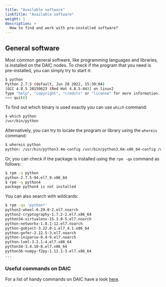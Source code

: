 ```yaml
---
title: "Available software"
linkTitle: "Available software"
weight: 1
description: >
  How to find and work with pre-installed software?
---
```


## General software
Most common general software, like programming languages and libraries, is installed on the DAIC nodes. 
To check if the program that you need is pre-installed, you can simply try to start it:

```bash
$ python
Python 2.7.5 (default, Jun 28 2022, 15:30:04) 
[GCC 4.8.5 20150623 (Red Hat 4.8.5-44)] on linux2
Type "help", "copyright", "credits" or "license" for more information.
>>> quit()
```

To find out which binary is used exactly you can use `which` command:
```bash
$ which python
/usr/bin/python
```

Alternatively, you can try to locate the program or library using the `whereis` command:

 ```bash
$ whereis python
python: /usr/bin/python3.4m-config /usr/bin/python3.6m-x86_64-config /usr/bin/python2.7 /usr/bin/python3.6-config /usr/bin/python3.4m-x86_64-config /usr/bin/python3.6m-config /usr/bin/python3.4 /usr/bin/python3.4m /usr/bin/python2.7-config /usr/bin/python3.6 /usr/bin/python3.4-config /usr/bin/python /usr/bin/python3.6m /usr/lib/python2.7 /usr/lib/python3.4 /usr/lib/python3.6 /usr/lib64/python2.7 /usr/lib64/python3.4 /usr/lib64/python3.6 /etc/python /usr/include/python2.7 /usr/include/python3.4m /usr/include/python3.6m /usr/share/man/man1/python.1.gz
```

 Or, you can check if the package is installed using the `rpm -qa` command as follows: 

 ```bash
$ rpm -q python
python-2.7.5-94.el7_9.x86_64
$ rpm -q python4
package python4 is not installed
```

You can also search with wildcards:

```bash
$ rpm -qa 'python*'
python2-wheel-0.29.0-2.el7.noarch
python2-cryptography-1.7.2-2.el7.x86_64
python34-virtualenv-15.1.0-5.el7.noarch
python-networkx-1.8.1-12.el7.noarch
python-gobject-3.22.0-1.el7_4.1.x86_64
python-gofer-2.12.5-3.el7.noarch
python-iniparse-0.4-9.el7.noarch
python-lxml-3.2.1-4.el7.x86_64
python34-3.4.10-8.el7.x86_64
python36-numpy-f2py-1.12.1-3.el7.x86_64
...
```

### Useful commands on DAIC
For a list of handy commands on DAIC have a look [here](/docs/manual/commands).